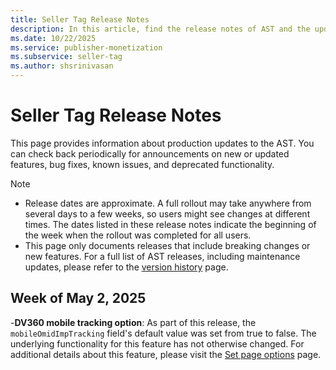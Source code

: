 ```yaml
---
title: Seller Tag Release Notes
description: In this article, find the release notes of AST and the updates made for each release.
ms.date: 10/22/2025
ms.service: publisher-monetization
ms.subservice: seller-tag
ms.author: shsrinivasan
---
```


# Seller Tag Release Notes

This page provides information about production updates to the AST. You can check back periodically for announcements on new or updated features, bug fixes, known issues, and deprecated functionality.
> [!NOTE]
> - Release dates are approximate. A full rollout may take anywhere from several days to a few weeks, so users might see changes at different times. The dates listed in these release notes indicate the beginning of the week when the rollout was completed for all users.
> - This page only documents releases that include breaking changes or new features. For a full list of AST releases, including maintenance updates, please refer to the [version history](seller-tag-release-history.md) page.

## Week of May 2, 2025

-**DV360 mobile tracking option**: As part of this release, the `mobileOmidImpTracking` field's default value was set from true to false. The underlying functionality for this feature has not otherwise changed. For additional details about this feature, please visit the [Set page options](set-page-options.md) page.

